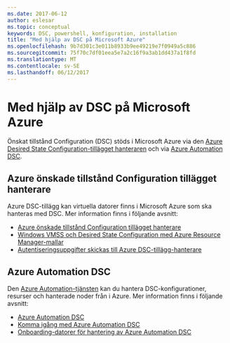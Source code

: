 ```yaml
---
ms.date: 2017-06-12
author: eslesar
ms.topic: conceptual
keywords: DSC, powershell, konfiguration, installation
title: "Med hjälp av DSC på Microsoft Azure"
ms.openlocfilehash: 9b7d301c3e011b8933b9ee49219e7f0949a5c886
ms.sourcegitcommit: 75f70c7df01eea5e7a2c16f9a3ab1dd437a1f8fd
ms.translationtype: MT
ms.contentlocale: sv-SE
ms.lasthandoff: 06/12/2017
---
```

# <a name="using-dsc-on-microsoft-azure"></a>Med hjälp av DSC på Microsoft Azure

Önskat tillstånd Configuration (DSC) stöds i Microsoft Azure via den [Azure Desired State Configuration-tillägget hanteraren](https://docs.microsoft.com/azure/virtual-machines/virtual-machines-windows-extensions-dsc-overview) och via [Azure Automation DSC](https://docs.microsoft.com/azure/automation/automation-dsc-overview).

## <a name="azure-desired-state-configuration-extension-handler"></a>Azure önskade tillstånd Configuration tillägget hanterare

Azure DSC-tillägg kan virtuella datorer finns i Microsoft Azure som ska hanteras med DSC. Mer information finns i följande avsnitt:

- [Azure önskade tillstånd Configuration tillägget hanterare](https://docs.microsoft.com/azure/virtual-machines/virtual-machines-windows-extensions-dsc-overview)
- [Windows VMSS och Desired State Configuration med Azure Resource Manager-mallar](https://docs.microsoft.com/azure/virtual-machines/virtual-machines-windows-extensions-dsc-template)
- [Autentiseringsuppgifter skickas till Azure DSC-tillägg-hanterare](https://docs.microsoft.com/azure/virtual-machines/virtual-machines-windows-extensions-dsc-credentials)

## <a name="azure-automation-dsc"></a>Azure Automation DSC

Den [Azure Automation-tjänsten](https://azure.microsoft.com/services/automation/) kan du hantera DSC-konfigurationer, resurser och hanterade noder från i Azure. Mer information finns i följande avsnitt:

- [Azure Automation DSC](https://docs.microsoft.com/azure/automation/automation-dsc-overview)
- [Komma igång med Azure Automation DSC](https://docs.microsoft.com/azure/automation/automation-dsc-getting-started)
- [Onboarding-datorer för hantering av Azure Automation DSC](https://docs.microsoft.com/azure/automation/automation-dsc-onboarding)

